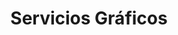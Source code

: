 ---
title: "Servicios Gráficos"
url: /ciudad-autonoma-de-buenos-aires/servicios-graficos/
shop: Kopieren
---